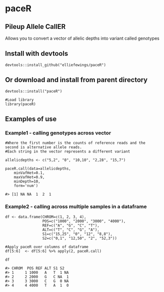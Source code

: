 # paceR
## Pileup Allele CallER
Allows you to convert a vector of allelic depths into variant called genotypes 


## Install with devtools
```
devtools::install_github("elliefewings/paceR")
```
## Or download and install from parent directory
```
devtools::install("paceR")

#Load library
library(paceR)
```

## Examples of use
### Example1 - calling genotypes across vector
```
#Where the first number is the counts of reference reads and the second is alternative allele reads.
#Each string in the vector represents a different variant

allelicdepths <- c("5,2", "0", "10,10", "2,28", "15,7")

paceR.call(data=allelicdepths,
	minVafHet=0.1,
	maxVafHet=0.9,
	minDepth=10,
	form='num')

#> [1] NA NA  1  2  1
```

### Example2 - calling across multiple samples in a dataframe
```
df <- data.frame(CHROM=c(1, 2, 3, 4),
                 POS=c("1000", "2000", "3000", "4000"),
                 REF=c("A", "G", "C", "T"),
                 ALT=c("T", "C", "G", "A"),
                 S1=c("15,25", "0", "12", "8,8"),
                 S2=c("0,1", "12,50", "2", "52,3"))

#Apply paceR over columns of dataframe
df[5:6]  <- df[5:6] %>% apply(2, paceR.call)

df

#> CHROM  POS REF ALT S1 S2
#> 1     1 1000   A   T  1 NA
#> 2     2 2000   G   C NA  1
#> 3     3 3000   C   G  0 NA
#> 4     4 4000   T   A  1  0

```
